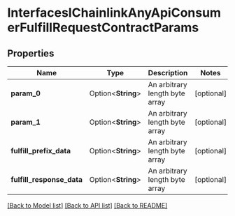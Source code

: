 # InterfacesIChainlinkAnyApiConsumerFulfillRequestContractParams

## Properties

Name | Type | Description | Notes
------------ | ------------- | ------------- | -------------
**param_0** | Option<**String**> | An arbitrary length byte array | [optional]
**param_1** | Option<**String**> | An arbitrary length byte array | [optional]
**fulfill_prefix_data** | Option<**String**> | An arbitrary length byte array | [optional]
**fulfill_response_data** | Option<**String**> | An arbitrary length byte array | [optional]

[[Back to Model list]](../README.md#documentation-for-models) [[Back to API list]](../README.md#documentation-for-api-endpoints) [[Back to README]](../README.md)


